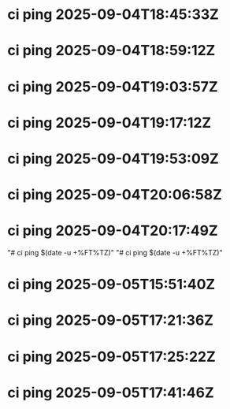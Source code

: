 # ci ping 2025-09-04T18:45:33Z
# ci ping 2025-09-04T18:59:12Z
# ci ping 2025-09-04T19:03:57Z
# ci ping 2025-09-04T19:17:12Z
# ci ping 2025-09-04T19:53:09Z
# ci ping 2025-09-04T20:06:58Z
# ci ping 2025-09-04T20:17:49Z
"# ci ping $(date -u +%FT%TZ)" 
"# ci ping $(date -u +%FT%TZ)" 
# ci ping 2025-09-05T15:51:40Z
# ci ping 2025-09-05T17:21:36Z
# ci ping 2025-09-05T17:25:22Z
# ci ping 2025-09-05T17:41:46Z
